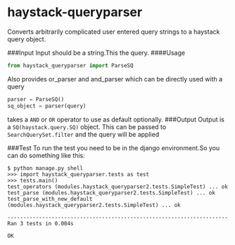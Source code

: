 haystack-queryparser
====================

Converts arbitrarily complicated user entered query strings to a haystack query object.

###Input
  Input should be a string.This the query.
  ####Usage
  ```python
  from haystack_queryparser import ParseSQ
  ```
  Also provides or_parser and and_parser which can be directly used with a query
  ```python
  parser = ParseSQ() 
  sq_object = parser(query)
  ```
  takes a `AND` or `OR` operator to use as default optionally.
###Output
  Output is a `SQ(haystack.query.SQ)` object.
  This can be passed to `SearchQuerySet.filter` and the	query will be applied

###Test
  To run the test you need to be in the django environment.So you can do something like this:
```
$ python manage.py shell
>>> import haystack_queryparser.tests as test
>>> tests.main()
test_operators (modules.haystack_queryparser2.tests.SimpleTest) ... ok
test_parse (modules.haystack_queryparser2.tests.SimpleTest) ... ok
test_parse_with_new_default (modules.haystack_queryparser2.tests.SimpleTest) ... ok

----------------------------------------------------------------------
Ran 3 tests in 0.004s

OK
```
